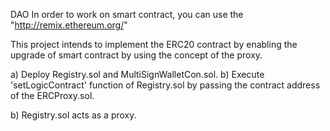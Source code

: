 DAO
In order to work on smart contract, you can use the "http://remix.ethereum.org/"

This project intends to implement the ERC20 contract by enabling the upgrade of smart contract by using the concept of the proxy.

a) Deploy Registry.sol and MultiSignWalletCon.sol. b) Execute 'setLogicContract' function of Registry.sol by passing the contract address of the ERCProxy.sol.

b) Registry.sol acts as a proxy.


